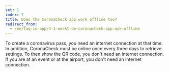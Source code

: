 ```yaml
---
set: 1
index: 7
title: Does the CoronaCheck app work offline too?
redirect_from: 
  - /en/faq-in-app/4-1-werkt-de-coronacheck-app-ook-offline
---
```

To create a coronavirus pass, you need an internet connection at that time. In addition, CoronaCheck must be online once every three days to retrieve settings. To then show the QR code, you don't need an internet connection. If you are at an event or at the airport, you don't need an internet connection.
